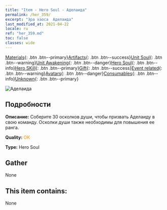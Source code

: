 ```yaml
---
title: "Item - Hero Soul - Аделаида"
permalink: /her_359/
excerpt: "Эра хаоса  Аделаида"
last_modified_at: 2021-04-22
locale: ru
ref: "her_359.md"
toc: false
classes: wide
---
```

 [Materials](/ItemsRU/){: .btn .btn--primary}[Artifacts](/ItemsRU/Artifacts/){: .btn .btn--success}[Unit Soul](/ItemsRU/UnitSoul/){: .btn .btn--warning}[Unit Awakening](/ItemsRU/UnitAwakening/){: .btn .btn--danger}[Hero Soul](/ItemsRU/HeroSoul/){: .btn .btn--info}[Hero SKill](/ItemsRU/HeroSkill/){: .btn .btn--primary}[Gift](/ItemsRU/Gift/){: .btn .btn--success}[Event related](/ItemsRU/Events/){: .btn .btn--warning}[Avatars](/ItemsRU/Avatars/){: .btn .btn--danger}[Consumables](/ItemsRU/Consumables/){: .btn .btn--info}[Unknown](/ItemsRU/Unknown/){: .btn .btn--primary}

 ![Аделаида](/images/h/h_Adelaide.jpg)

## Подробности
 **Описание:** Соберите 30 осколков души, чтобы призвать Аделаиду в свою команду. Осколки души также необходимы для повышения ее ранга.

 **Quality:** <span style="color: #FF8C00">OK</span>

 **Type:** Hero Soul

## Gather

  None

## This item contains:

  None

